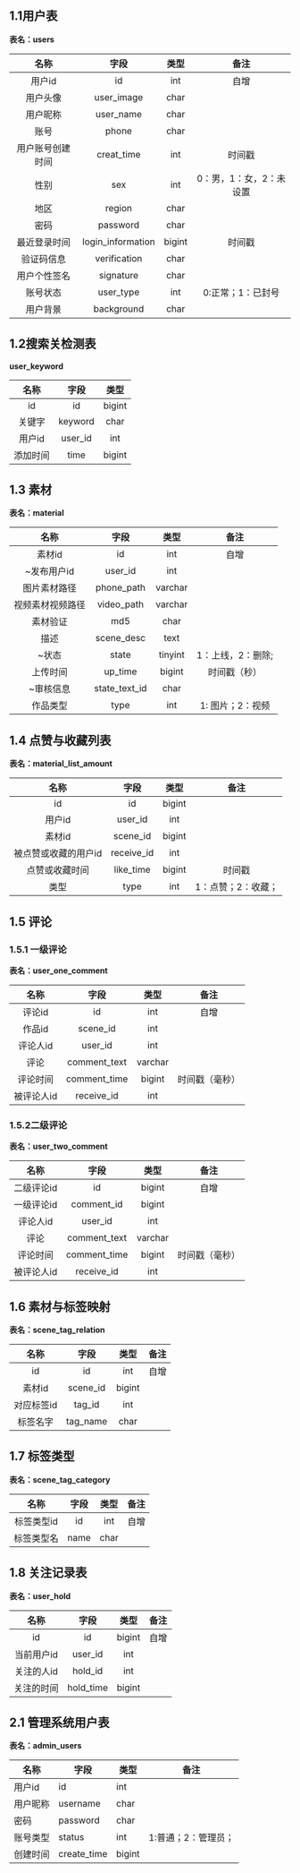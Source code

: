 ## 1.1用户表

**表名：users**

|       名称       |       字段        |  类型  |          备注           |
| :--------------: | :---------------: | :----: | :---------------------: |
|      用户id      |        id         |  int   |          自增           |
|     用户头像     |    user_image     |  char  |                         |
|     用户昵称     |     user_name     |  char  |                         |
|       账号       |       phone       |  char  |                         |
| 用户账号创建时间 |    creat_time     |  int   |         时间戳          |
|       性别       |        sex        |  int   | 0：男，1：女，2：未设置 |
|       地区       |      region       |  char  |                         |
|       密码       |     password      |  char  |                         |
|   最近登录时间   | login_information | bigint |         时间戳          |
|    验证码信息    |   verification    |  char  |                         |
|   用户个性签名   |     signature     |  char  |                         |
|     账号状态     |     user_type     |  int   |    0:正常；1：已封号    |
|     用户背景     |    background     |  char  |                         |

## 1.2搜索关检测表

**user_keyword**

|   名称   |  字段   |  类型  |
| :------: | :-----: | :----: |
|    id    |   id    | bigint |
|  关键字  | keyword |  char  |
|  用户id  | user_id |  int   |
| 添加时间 |  time   | bigint |

## 1.3 素材

**表名：material**

|       名称       |     字段      |  类型   |       备注        |
| :--------------: | :-----------: | :-----: | :---------------: |
|      素材id      |      id       |   int   |       自增        |
|   ~发布用户id    |    user_id    |   int   |                   |
|   图片素材路径   |  phone_path   | varchar |                   |
| 视频素材视频路径 |  video_path   | varchar |                   |
|     素材验证     |      md5      |  char   |                   |
|       描述       |  scene_desc   |  text   |                   |
|      ~状态       |     state     | tinyint | 1：上线，2：删除; |
|     上传时间     |    up_time    | bigint  |   时间戳（秒）    |
|    ~审核信息     | state_text_id |  char   |                   |
|     作品类型     |     type      |   int   | 1: 图片；2：视频  |

## 1.4 点赞与收藏列表

**表名：material_list_amount**

|         名称         |    字段    |  类型  |        备注        |
| :------------------: | :--------: | :----: | :----------------: |
|          id          |     id     | bigint |                    |
|        用户id        |  user_id   |  int   |                    |
|        素材id        |  scene_id  | bigint |                    |
| 被点赞或收藏的用户id | receive_id |  int   |                    |
|    点赞或收藏时间    | like_time  | bigint |       时间戳       |
|         类型         |    type    |  int   | 1：点赞；2：收藏； |

## 1.5 评论

### 1.5.1 一级评论

**表名：user_one_comment**

|    名称    |     字段     |  类型   |      备注      |
| :--------: | :----------: | :-----: | :------------: |
|   评论id   |      id      |   int   |      自增      |
|   作品id   |   scene_id   |   int   |                |
|  评论人id  |   user_id    |   int   |                |
|    评论    | comment_text | varchar |                |
|  评论时间  | comment_time | bigint  | 时间戳（毫秒） |
| 被评论人id |  receive_id  |   int   |                |

### 1.5.2二级评论

**表名：user_two_comment**

|    名称    |     字段     |  类型   |      备注      |
| :--------: | :----------: | :-----: | :------------: |
| 二级评论id |      id      | bigint  |      自增      |
| 一级评论id |  comment_id  | bigint  |                |
|  评论人id  |   user_id    |   int   |                |
|    评论    | comment_text | varchar |                |
|  评论时间  | comment_time | bigint  | 时间戳（毫秒） |
| 被评论人id |  receive_id  |   int   |                |

## 1.6  素材与标签映射

**表名：scene_tag_relation**

|    名称    |   字段   |  类型  | 备注 |
| :--------: | :------: | :----: | :--: |
|     id     |    id    |  int   | 自增 |
|   素材id   | scene_id | bigint |      |
| 对应标签id |  tag_id  |  int   |      |
|  标签名字  | tag_name |  char  |      |

## 1.7 标签类型

**表名：scene_tag_category**

|    名称    | 字段 | 类型 | 备注 |
| :--------: | :--: | :--: | :--: |
| 标签类型id |  id  | int  | 自增 |
| 标签类型名 | name | char |      |

## 1.8 关注记录表

**表名：user_hold**

|    名称    |   字段    |  类型  | 备注 |
| :--------: | :-------: | :----: | :--: |
|     id     |    id     | bigint | 自增 |
| 当前用户id |  user_id  |  int   |      |
| 关注的人id |  hold_id  |  int   |      |
| 关注的时间 | hold_time | bigint |      |

## 2.1 管理系统用户表

**表名：admin_users**

| 名称     | 字段        | 类型   | 备注                |
| -------- | ----------- | ------ | ------------------- |
| 用户id   | id          | int    |                     |
| 用户昵称 | username    | char   |                     |
| 密码     | password    | char   |                     |
| 账号类型 | status      | int    | 1:普通；2：管理员； |
| 创建时间 | create_time | bigint |                     |